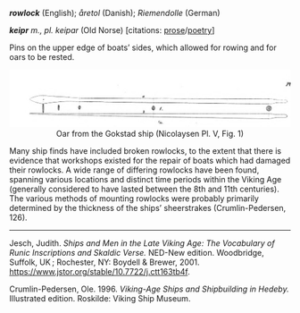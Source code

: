 **_rowlock_** (English); _åretol_ (Danish); _Riemendolle_ (German)

_**keipr** m., pl. keipar_ (Old Norse) [citations: [prose](https://onp.ku.dk/onp/onp.php?o42936)/[poetry](https://lexiconpoeticum.org/m.php?p=lemma&i=44158)]  

  Pins on the upper edge of boats’ sides, which allowed for rowing and for oars to be rested. 

<div align="center">
  
  ![oar from Gokstad ship](../images/Nicolaysen_Oars.png)  
  Oar from the Gokstad ship (Nicolaysen Pl. V, Fig. 1)

</div>

  
  Many ship finds have included broken rowlocks, to the extent that there is evidence that workshops existed for the repair of boats which had damaged their rowlocks. A wide range of differing rowlocks have been found, spanning various locations and distinct time periods within the Viking Age (generally considered to have lasted between the 8th and 11th centuries). The various methods of mounting rowlocks were probably primarily determined by the thickness of the ships’ sheerstrakes (Crumlin-Pedersen, 126). 



---

  Jesch, Judith. _Ships and Men in the Late Viking Age: The Vocabulary of Runic Inscriptions and Skaldic Verse._ NED-New edition. Woodbridge, Suffolk, UK ; Rochester, NY: 
Boydell & Brewer, 2001. https://www.jstor.org/stable/10.7722/j.ctt163tb4f.


  Crumlin-Pedersen, Ole. 1996. _Viking-Age Ships and Shipbuilding in Hedeby._ Illustrated edition. Roskilde: Viking Ship Museum.



